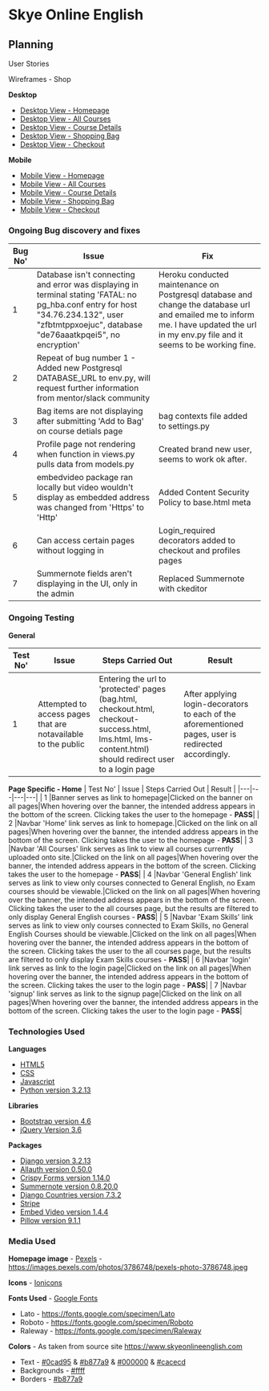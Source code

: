 # Skye Online English

## Planning

User Stories

Wireframes - Shop

**Desktop**

- [Desktop View - Homepage](media/wireframes/desktop_shop/1_desktop_view_homepage.jpg)
- [Desktop View - All Courses](media/wireframes/desktop_shop/2_desktop_view_all_courses_contents_page.jpg)
- [Desktop View - Course Details](media/wireframes/desktop_shop/3_desktop_view_course_details.jpg)
- [Desktop View - Shopping Bag](media/wireframes/desktop_shop/4_desktop_view_course_shopping_bag.jpg)
- [Desktop View - Checkout](media/wireframes/desktop_shop/5_desktop_view_checkout.jpg)

**Mobile**
- [Mobile View - Homepage](media/wireframes/desktop_shop/1_mobile_view_homepage.jpg)
- [Mobile View - All Courses](media/wireframes/desktop_shop/2_mobile_view_all_courses_contents_page.jpg)
- [Mobile View - Course Details](media/wireframes/desktop_shop/3_mobile_view_course_details.jpg)
- [Mobile View - Shopping Bag](media/wireframes/desktop_shop/4_mobile_view_course_shopping_bag.jpg)
- [Mobile View - Checkout](media/wireframes/desktop_shop/5_mobile_view_checkout.jpg)

### Ongoing Bug discovery and fixes

| Bug No' | Issue | Fix |
|---|---|---|
| 1 | Database isn't connecting and error was displaying in terminal stating 'FATAL:  no pg_hba.conf entry for host "34.76.234.132", user "zfbtmtppxoejuc", database "de76aaatkpqei5", no encryption' | Heroku conducted maintenance on Postgresql database and change the database url and emailed me to inform me.  I have updated the url in my env.py file and it seems to be working fine. |
| 2 | Repeat of bug number 1 - Added new Postgresql DATABASE_URL to env.py, will request further information from mentor/slack community |   |
| 3 | Bag items are not displaying after submitting 'Add to Bag' on course detials page | bag contexts file added to settings.py |
| 4 | Profile page not rendering when function in views.py pulls data from models.py | Created brand new user, seems to work ok after. |
| 5 | embedvideo package ran locally but video wouldn't display as embedded address was changed from 'Https' to 'Http' | Added Content Security Policy to base.html meta |
| 6 | Can access certain pages without logging in | Login_required decorators added to checkout and profiles pages |
| 7 | Summernote fields aren't displaying in the UI, only in the admin| Replaced Summernote with ckeditor|

### Ongoing Testing

**General**

| Test No' | Issue | Steps Carried Out | Result |
|---|---|---|---|
| 1 | Attempted to access pages that are notavailable to the public | Entering the url to 'protected' pages (bag.html, checkout.html, checkout-success.html, lms.html, lms-content.html) should redirect user to a login page | After applying login-decorators to each of the aforementioned pages, user is redirected accordingly. |

**Page Specific - Home**
| Test No' | Issue | Steps Carried Out | Result |
|---|---|---|---|
| 1 |Banner serves as link to homepage|Clicked on the banner on all pages|When hovering over the banner, the intended address appears in the bottom of the screen.  Clicking takes the user to the homepage - **PASS**|
| 2 |Navbar 'Home' link serves as link to homepage.|Clicked on the link on all pages|When hovering over the banner, the intended address appears in the bottom of the screen.  Clicking takes the user to the homepage - **PASS**|
| 3 |Navbar 'All Courses' link serves as link to view all courses currently uploaded onto site.|Clicked on the link on all pages|When hovering over the banner, the intended address appears in the bottom of the screen.  Clicking takes the user to the homepage - **PASS**|
| 4 |Navbar 'General English' link serves as link to view only courses connected to General English, no Exam courses should be viewable.|Clicked on the link on all pages|When hovering over the banner, the intended address appears in the bottom of the screen.  Clicking takes the user to the all courses page, but the results are filtered to only display General English courses - **PASS**|
| 5 |Navbar 'Exam Skills' link serves as link to view only courses connected to Exam Skills, no General English Courses should be viewable.|Clicked on the link on all pages|When hovering over the banner, the intended address appears in the bottom of the screen.  Clicking takes the user to the all courses page, but the results are filtered to only display Exam Skills courses - **PASS**|
| 6 |Navbar 'login' link serves as link to the login page|Clicked on the link on all pages|When hovering over the banner, the intended address appears in the bottom of the screen.  Clicking takes the user to the login page - **PASS**|
| 7 |Navbar 'signup' link serves as link to the signup page|Clicked on the link on all pages|When hovering over the banner, the intended address appears in the bottom of the screen.  Clicking takes the user to the login page - **PASS**|


### Technologies Used

**Languages**

- [HTML5](https://en.wikipedia.org/wiki/HTML)
- [CSS](https://en.wikipedia.org/wiki/CSS)
- [Javascript](https://en.wikipedia.org/wiki/JavaScript)
- [Python version 3.2.13](https://www.python.org/)


**Libraries**

- [Bootstrap version 4.6](https://getbootstrap.com/docs/4.6/getting-started/introduction/)
- [jQuery Version 3.6](https://jquery.com/)


**Packages**

- [Django version 3.2.13](https://www.djangoproject.com/)
- [Allauth version 0.50.0](https://django-allauth.readthedocs.io/en/latest/index.html)
- [Crispy Forms version 1.14.0](https://django-crispy-forms.readthedocs.io/en/latest/install.html)
- [Summernote version 0.8.20.0](https://github.com/summernote/django-summernote)
- [Django Countries version 7.3.2](https://pypi.org/project/django-countries/#installation)
- [Stripe](http://stripe.com/)
- [Embed Video version 1.4.4](https://pypi.org/project/django-embed-video/)
- [Pillow version 9.1.1](https://pypi.org/project/Pillow/)

### Media Used

**Homepage image** - [Pexels](https://www.pexels.com/) - <https://images.pexels.com/photos/3786748/pexels-photo-3786748.jpeg>

**Icons** - [Ionicons](https://ionic.io/ionicons)

**Fonts Used** - [Google Fonts](https://fonts.google.com/)

- Lato - <https://fonts.google.com/specimen/Lato>
- Roboto - <https://fonts.google.com/specimen/Roboto>
- Raleway - <https://fonts.google.com/specimen/Raleway>

**Colors** - As taken from source site <https://www.skyeonlineenglish.com>

- Text - [#0cad95](https://g.co/kgs/DqF28c) & [#b877a9](https://g.co/kgs/yjHqid) & [#000000](https://g.co/kgs/xfSLW2) & [#cacecd](https://g.co/kgs/91ighC)
- Backgrounds - [#ffff](https://g.co/kgs/yDTdox)
- Borders - [#b877a9](https://g.co/kgs/yjHqid)